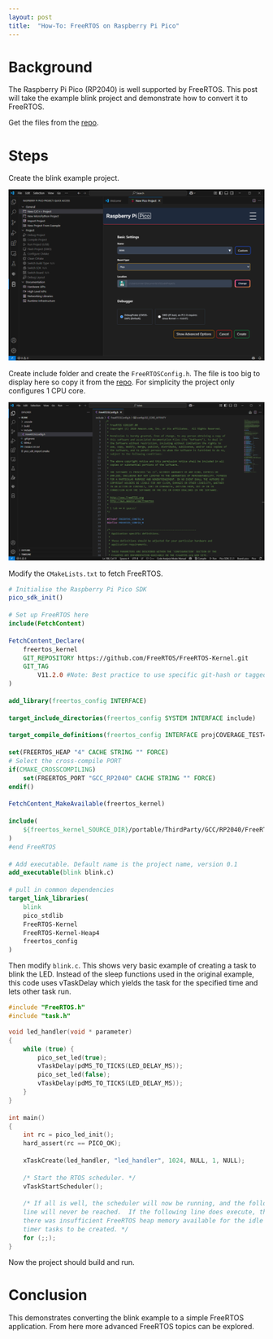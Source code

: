 ```yaml
---
layout: post
title:  "How-To: FreeRTOS on Raspberry Pi Pico"
---
```


# Background

The Raspberry Pi Pico (RP2040) is well supported by FreeRTOS.  This post will take the example blink project and demonstrate how to convert it to FreeRTOS.

Get the files from the [repo](https://github.com/mike919192/freertos_blink).

# Steps

Create the blink example project. 

![Blink project](/assets/blink.png)

Create include folder and create the `FreeRTOSConfig.h`.  The file is too big to display here so copy it from the [repo](https://github.com/mike919192/freertos_blink).  For simplicity the project only configures 1 CPU core. 

![FreeRTOSConfig](/assets/FreeRTOSConfig.png)

Modify the `CMakeLists.txt` to fetch FreeRTOS.

```cmake
# Initialise the Raspberry Pi Pico SDK
pico_sdk_init()

# Set up FreeRTOS here
include(FetchContent)

FetchContent_Declare(
    freertos_kernel
    GIT_REPOSITORY https://github.com/FreeRTOS/FreeRTOS-Kernel.git
    GIT_TAG
        V11.2.0 #Note: Best practice to use specific git-hash or tagged version
)

add_library(freertos_config INTERFACE)

target_include_directories(freertos_config SYSTEM INTERFACE include)

target_compile_definitions(freertos_config INTERFACE projCOVERAGE_TEST=0)

set(FREERTOS_HEAP "4" CACHE STRING "" FORCE)
# Select the cross-compile PORT
if(CMAKE_CROSSCOMPILING)
    set(FREERTOS_PORT "GCC_RP2040" CACHE STRING "" FORCE)
endif()

FetchContent_MakeAvailable(freertos_kernel)

include(
    ${freertos_kernel_SOURCE_DIR}/portable/ThirdParty/GCC/RP2040/FreeRTOS_Kernel_import.cmake
)
#end FreeRTOS

# Add executable. Default name is the project name, version 0.1
add_executable(blink blink.c)

# pull in common dependencies
target_link_libraries(
    blink
    pico_stdlib
    FreeRTOS-Kernel
    FreeRTOS-Kernel-Heap4
    freertos_config
)
```

Then modify `blink.c`.  This shows very basic example of creating a task to blink the LED.  Instead of the sleep functions used in the original example, this code uses vTaskDelay which yields the task for the specified time and lets other task run.

```c
#include "FreeRTOS.h"
#include "task.h"
```

```c
void led_handler(void * parameter)
{
    while (true) {
        pico_set_led(true);
        vTaskDelay(pdMS_TO_TICKS(LED_DELAY_MS));
        pico_set_led(false);
        vTaskDelay(pdMS_TO_TICKS(LED_DELAY_MS));
    }
}

int main()
{
    int rc = pico_led_init();
    hard_assert(rc == PICO_OK);

    xTaskCreate(led_handler, "led_handler", 1024, NULL, 1, NULL);

    /* Start the RTOS scheduler. */
    vTaskStartScheduler();

    /* If all is well, the scheduler will now be running, and the following
    line will never be reached.  If the following line does execute, then
    there was insufficient FreeRTOS heap memory available for the idle and/or
    timer tasks to be created. */
    for (;;);
}
```

Now the project should build and run.

# Conclusion

This demonstrates converting the blink example to a simple FreeRTOS application.  From here more advanced FreeRTOS topics can be explored.
